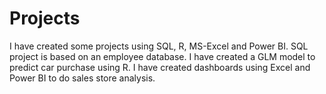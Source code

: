 # Projects
I have created some projects using SQL, R, MS-Excel and Power BI. SQL project is based on an employee database. I have created a GLM model to predict car purchase using R. I have created dashboards using Excel and Power BI to do sales store analysis.
